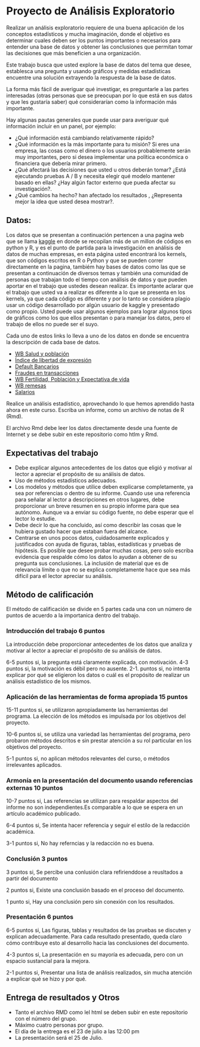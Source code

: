 # Proyecto de Análisis Exploratorio 

Realizar un análisis exploratorio requiere de una buena aplicación de los conceptos estadísticos y mucha imaginación, donde el objetivo es determinar cuales deben ser los puntos importantes o necesarios para entender una base de datos y obtener las conclusiones que permitan tomar las decisiones que más beneficien a una organización.

Este trabajo busca que usted explore la base de datos del tema que desee, establesca una pregunta y  usando gráficos y medidas estadísticas encuentre una solución extrayendo la respuesta de la base de datos.

La forma más fácil de averiguar qué investigar, es preguntarle a las partes interesadas (otras personas que se preocupan por lo que está en sus datos y que les gustaría saber) qué considerarían como la información más importante.

Hay algunas pautas generales que puede usar para averiguar qué información incluir en un panel, por ejemplo:

* ¿Qué información está cambiando relativamente rápido? 
* ¿Qué información es la más importante para tu misión? Si eres una empresa, las cosas como el dinero o los usuarios probablemente serán muy importantes, pero si desea implementar una política económica o financiera que debería mirar primero.
* ¿Qué afectará las decisiones que usted u otros deberán tomar? ¿Está ejecutando pruebas A / B y necesita elegir qué modelo mantener basado en ellas?  ¿Hay algún factor externo que pueda afectar su investigación?.
* ¿Qué cambios ha hecho?  han afectado los resultados , ¿Representa mejor la idea que usted desea mostrar?.

## Datos:

Los datos que se presentan a continuación pertencen a una pagina web que se llama 
<a href="https://www.kaggle.com/">kaggle</a> en donde se recopilan más de un millon de códigos en python y R, y es el punto de partida para la investigación en análisis de datos de muchas empresas, en esta página usted encontrará los kernels, que son códigos escritos en R o Python y que se pueden correr directamente en la pagina, tambiém hay bases de datos como las que se presentan a continuación de diversos temas y también una comunidad de personas que trabajan todo el tiempo con análisis de datos y que pueden aportar en el trabajo que ustedes desean realizar. Es importante aclarar que el trabajo que usted va a realizar es diferente a lo que se presenta en los kernels, ya que cada código es diferente y por lo tanto se considera plagio usar un código desarrollado por algún usuario de kaggle y presentado como propio. Usted puede usar algunos ejemplos para lograr algunos tipos de gráficos como los que ellos presentan o para manejar los datos, pero el trabajo de ellos no puede ser el suyo. 


 Cada uno de estos links lo lleva a uno de los datos en donde se encuentra la descripción de cada base de datos.

* <a href="https://www.kaggle.com/theworldbank/world-bank-health-population/home/">WB Salud y población</a>
* <a href="https://www.kaggle.com/gsutters/the-human-freedom-index/home/">Índice de libertad de expresión</a>
* <a href="https://www.kaggle.com/fdic/bank-failures/">Default Bancarios</a>
* <a href="https://www.kaggle.com/ntnu-testimon/paysim1/home/">Fraudes en transacciones</a>
* <a href="https://www.kaggle.com/gemartin/world-bank-data-1960-to-2016/home/">WB Fertilidad, Población y Expectativa de vida</a>
* <a href="https://www.kaggle.com/theworldbank/worldwide-economic-remittances/">WB remesas</a>
* <a href="https://www.kaggle.com/johnolafenwa/us-census-data/home/">Salarios</a>



Realice un análisis estadístico, aprovechando lo que hemos aprendido hasta ahora en este curso. Escriba un informe, como un archivo de notas de R (Rmd). 

El archivo Rmd debe leer los datos directamente desde una fuente de Internet y se debe subir en este repositorio como htlm y Rmd.

 


## Expectativas del trabajo

* Debe explicar algunos antecedentes de los datos que eligió y motivar al lector a apreciar el propósito de su análisis de datos.
* Uso de métodos estadísticos adecuados.
* Los modelos y métodos que utilice deben explicarse completamente, ya sea por referencias o dentro de su informe. Cuando use una referencia para señalar al lector a descripciones en otros lugares, debe proporcionar un breve resumen en su propio informe para que sea autónomo. Aunque va a enviar su código fuente, no debe esperar que el lector lo estudie.
* Debe decir lo que ha concluido, así como describir las cosas que le hubiera gustado hacer que estaban fuera del alcance.
* Centrarse en unos pocos datos, cuidadosamente explicados y justificados con ayuda de figuras, tablas, estadísticas y pruebas de hipótesis. Es posible que desee probar muchas cosas, pero solo escriba evidencia que respalde cómo los datos lo ayudan a obtener de su pregunta sus conclusiones. La inclusión de material que es de relevancia límite o que no se explica completamente hace que sea más difícil para el lector apreciar su análisis.

## Método de calificación

El método de calificación se divide en 5 partes cada una con un número de puntos de acuerdo a la importanica dentro del trabajo.

### Introducción del trabajo 6 puntos

La introducción debe proporcionar antecedentes de los datos que analiza y motivar al lector a apreciar el propósito de su análisis de datos.

6-5 puntos si, la pregunta está claramente explicada, con motivación. 
4-3 puntos si, la motivación es débil pero no ausente.
2-1. puntos si, no intenta explicar por qué se eligieron los datos o cuál es el propósito de realizar un análisis estadístico de los mismos.

### Aplicación de las herramientas de forma apropiada 15 puntos

15-11 puntos si, se utilizaron apropiadamente las herramientas del programa. La elección de los métodos es impulsada por los objetivos del proyecto.

10-6 puntos si, se utiliza una variedad las herramientas del programa, pero probaron  métodos descritos e sin prestar atención a su rol particular en los objetivos del proyecto.

5-1 puntos si, no aplican métodos relevantes del curso, o métodos irrelevantes aplicados.

### Armonía en la presentación del documento usando referencias externas 10 puntos

10-7 puntos si, Las referencias se utilizan para respaldar aspectos del informe no son independientes.Es comparable a lo que se espera en un artículo académico publicado.


6-4 puntos si, Se intenta hacer referencia y seguir el estilo de la redacción académica.


3-1 puntos si, No hay referncias y la redacción no es buena.

### Conclusión 3 puntos 

3 puntos si, Se percibe una conlusión clara refirienddose a reusltados a partir del documento 

2 puntos si, Existe una conclusión basado en el proceso del documento. 

1 punto si, Hay una conclusión pero sin conexión con los resultados. 


### Presentación 6 puntos

6-5 puntos si, Las figuras, tablas y resultados de las pruebas se discuten y explican adecuadamente. Para cada resultado presentado, queda claro cómo contribuye esto al desarrollo hacia las conclusiones del documento.

4-3 puntos si, La presentación en su mayoría es adecuada, pero con un espacio sustancial para la mejora.

2-1 puntos si, Presentar una lista de análisis realizados, sin mucha atención a explicar qué se hizo y por qué.


## Entrega de resultados y Otros 


* Tanto el archivo RMD como lel html se deben subir en este repositorio con el número del grupo.
* Máximo cuatro personas por grupo.
* El día de la entrega es el 23 de julio a las 12:00 pm
* La presentación será el 25 de Julio.


